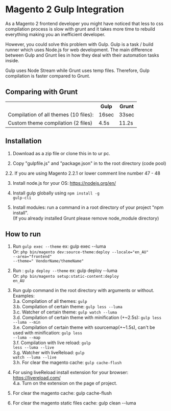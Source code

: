 # Magento 2 Gulp Integration

<p>As a Magento 2 frontend developer you might have noticed that less to css compilation process is slow with grunt and it takes more time to rebuild everything making you an inefficient developer. </p>

<p>However, you could solve this problem with Gulp. Gulp is a task / build runner which uses Node.js for web development. The main difference between Gulp and Grunt lies in how they deal with their automation tasks inside. </p>

<p>Gulp uses Node Stream while Grunt uses temp files. Therefore, Gulp compilation is faster compared to Grunt. </p>


<h2>Comparing with Grunt</h2>
<table>
<tr><th></th><th>Gulp</th><th>Grunt</th></tr>
<tr><td>Compilation of all themes (10 files):</td><td>16sec</td><td>33sec</td></tr>
<tr><td>Custom theme compilation (2 files)</td><td>4.5s</td><td>11.2s</td></tr>
</table>

<h2>Installation</h2>

1. Download as a zip file or clone this in to ur pc.

2. Copy "gulpfile.js" and "package.json" in to the root directory (code pool)

2.2. If you are using Magento 2.2.1 or lower comment line number 47 - 48

3. Install node.js for your OS: https://nodejs.org/en/

4. Install gulp globally using <code>npm install -g gulp-cli</code>

5. Install modules: run a command in a root directory of your project "npm install".
   <br>(If you already installed Grunt please remove node_module directory)

<h2>How to run</h2>

1. Run <code>gulp exec --theme</code> ex: gulp exec --luma
   <br>Or:  <code>php bin/magento dev:source-theme:deploy --locale="en_AU" --area="frontend" <br>--theme="
   VendorName/themeName"</code>

2. Run : <code>gulp deploy --theme</code> ex: gulp deploy --luma
   <br>Or: <code>php bin/magento setup:static-content:deploy en_AU</code>

3. Run gulp command in the root directory with arguments or without. Examples:<br>
   3.a. Compilation of all themes: <code>gulp</code><br>
   3.b. Compilation of certain theme: <code>gulp less --luma</code><br>
   3.c. Watcher of certain theme: <code>gulp watch --luma</code><br>
   3.d. Compilation of certain theme with minification (+~2.5s): <code>gulp less --luma --min</code><br>
   3.e. Compilation of certain theme with sourcemap(+~1.5s), can't be used with minification: <code>gulp less --luma
   --map</code><br>
   3.f. Compilation with live reload: <code>gulp less --luma --live</code><br>
   3.g. Watcher with liveReload: <code>gulp watch --luma --live</code><br>
   3.h. For clear the magento cache: <code>gulp cache-flush</code><br>

4. For using liveReload install extension for your browser: https://livereload.com/
   <br>4.a. Turn on the extension on the page of project.

5. For clear the magento cache: gulp cache-flush
6. For clear the magento static files cache: gulp clean --luma
